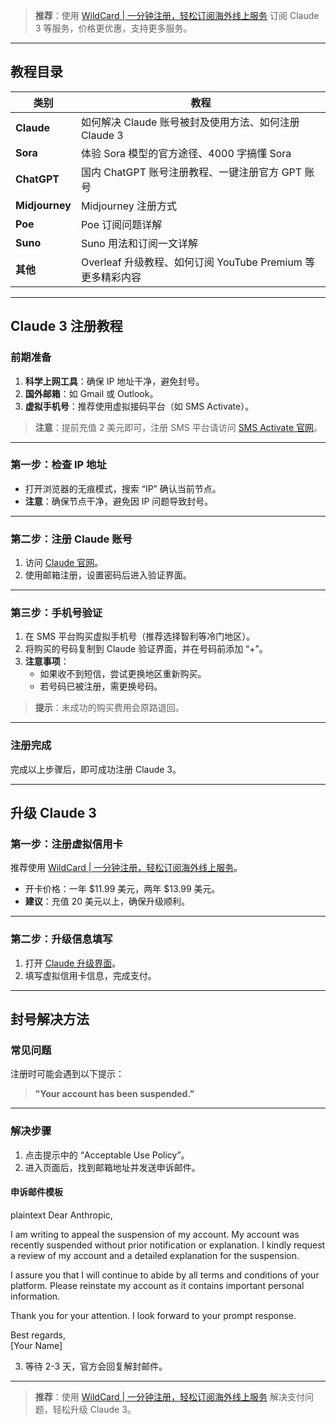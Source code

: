 > **推荐**：使用 [WildCard | 一分钟注册，轻松订阅海外线上服务](https://bit.ly/bewildcard) 订阅 Claude 3 等服务，价格更优惠，支持更多服务。

---

## 教程目录

| 类别       | 教程                                                                 |
|------------|----------------------------------------------------------------------|
| **Claude** | 如何解决 Claude 账号被封及使用方法、如何注册 Claude 3                |
| **Sora**   | 体验 Sora 模型的官方途径、4000 字搞懂 Sora                           |
| **ChatGPT**| 国内 ChatGPT 账号注册教程、一键注册官方 GPT 账号                     |
| **Midjourney** | Midjourney 注册方式                                              |
| **Poe**    | Poe 订阅问题详解                                                    |
| **Suno**   | Suno 用法和订阅一文详解                                             |
| **其他**   | Overleaf 升级教程、如何订阅 YouTube Premium 等更多精彩内容           |

---

## Claude 3 注册教程

### 前期准备

1. **科学上网工具**：确保 IP 地址干净，避免封号。
2. **国外邮箱**：如 Gmail 或 Outlook。
3. **虚拟手机号**：推荐使用虚拟接码平台（如 SMS Activate）。

> **注意**：提前充值 2 美元即可，注册 SMS 平台请访问 [SMS Activate 官网](https://sms-activate.org/cn/accounts)。

---

### 第一步：检查 IP 地址

- 打开浏览器的无痕模式，搜索 “IP” 确认当前节点。
- **注意**：确保节点干净，避免因 IP 问题导致封号。

---

### 第二步：注册 Claude 账号

1. 访问 [Claude 官网](https://claude.ai/login)。
2. 使用邮箱注册，设置密码后进入验证界面。

---

### 第三步：手机号验证

1. 在 SMS 平台购买虚拟手机号（推荐选择智利等冷门地区）。
2. 将购买的号码复制到 Claude 验证界面，并在号码前添加 “+”。
3. **注意事项**：
   - 如果收不到短信，尝试更换地区重新购买。
   - 若号码已被注册，需更换号码。

> **提示**：未成功的购买费用会原路退回。

---

### 注册完成

完成以上步骤后，即可成功注册 Claude 3。

---

## 升级 Claude 3

### 第一步：注册虚拟信用卡

推荐使用 [WildCard | 一分钟注册，轻松订阅海外线上服务](https://bit.ly/bewildcard)。  
- 开卡价格：一年 $11.99 美元，两年 $13.99 美元。
- **建议**：充值 20 美元以上，确保升级顺利。

---

### 第二步：升级信息填写

1. 打开 [Claude 升级界面](https://claude.ai/chats)。
2. 填写虚拟信用卡信息，完成支付。

---

## 封号解决方法

### 常见问题

注册时可能会遇到以下提示：

> **"Your account has been suspended."**

---

### 解决步骤

1. 点击提示中的 “Acceptable Use Policy”。
2. 进入页面后，找到邮箱地址并发送申诉邮件。

#### 申诉邮件模板

plaintext
Dear Anthropic,

I am writing to appeal the suspension of my account. My account was recently suspended without prior notification or explanation. I kindly request a review of my account and a detailed explanation for the suspension.

I assure you that I will continue to abide by all terms and conditions of your platform. Please reinstate my account as it contains important personal information.

Thank you for your attention. I look forward to your prompt response.

Best regards,  
[Your Name]


3. 等待 2-3 天，官方会回复解封邮件。

---

> **推荐**：使用 [WildCard | 一分钟注册，轻松订阅海外线上服务](https://bit.ly/bewildcard) 解决支付问题，轻松升级 Claude 3。